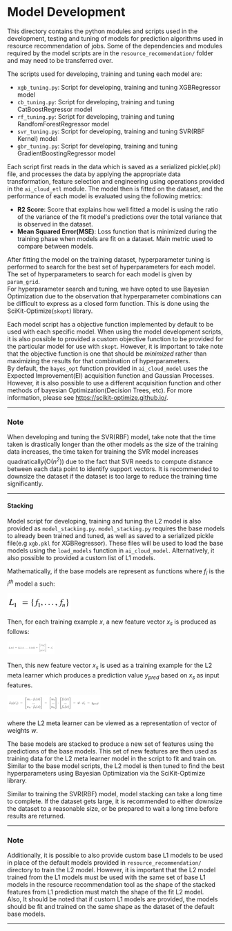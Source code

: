 # Model Development

This directory contains the python modules and scripts used in the development, testing and tuning of models for prediction algorithms used in resource recommendation of jobs. Some of the dependencies and modules required by the model scripts are in the `resource_recommendation/` folder and may need to be transferred over.

The scripts used for developing, training and tuning each model are:

- `xgb_tuning.py`: Script for developing, training and tuning XGBRegressor model
- `cb_tuning.py`: Script for developing, training and tuning CatBoostRegressor model
- `rf_tuning.py`: Script for developing, training and tuning RandfomForestRegressor model
- `svr_tuning.py`: Script for developing, training and tuning SVR(RBF Kernel) model
- `gbr_tuning.py`: Script for developing, training and tuning GradientBoostingRegressor model

Each script first reads in the data which is saved as a serialized pickle(.pkl) file, and processes the data by applying the appropriate data transformation, feature selection and engineering using operations provided in the `ai_cloud_etl` module. The model then is fitted on the dataset, and the performance of each model is evaluated using the following metrics:

- **R2 Score**: Score that explains how well fitted a model is using the ratio of the variance of the fit model's predictions over the total variance that is observed in the dataset. 
- **Mean Squared Error(MSE)**: Loss function that is minimized during the training phase when models are fit on a dataset. Main metric used to compare between models.

After fitting the model on the training dataset, hyperparameter tuning is performed to search for the best set of hyperparameters for each model. The set of hyperparameters to search for each model is given by `param_grid`.<br>
For hyperparameter search and tuning, we have opted to use Bayesian Optimization due to the observation that hyperparameter combinations can be difficult to express as a closed form function. This is done using the SciKit-Optimize(`skopt`) library.

Each model script has a objective function implemented by default to be used with each specific model. When using the model development scripts, it is also possible to provided a custom objective function to be provided for the particular model for use with `skopt`. However, it is important to take note that the objective function is one that should be *minimized* rather than maximizing the results for that combination of hyperparameters.<br>
By default, the `bayes_opt` function provided in `ai_cloud_model` uses the Expected Improvement(EI) acquisition function and Gaussian Processes. However, it is also possible to use a different acquisition function and other methods of bayesian Optimization(Decision Trees, etc). For more information, please see https://scikit-optimize.github.io/.

---
### Note
When developing and tuning the SVR(RBF) model, take note that the time taken is drastically longer than the other models as the size of the training data increases, the time taken for training the SVR model increases quadratically(O(*n<sup>2<sup>*)) due to the fact that SVR needs to compute distance between each data point to identify support vectors. It is recommended to downsize the dataset if the dataset is too large to reduce the training time significantly.

---

#### Stacking

Model script for developing, training and tuning the L2 model is also provided as `model_stacking.py`. `model_stacking.py` requires the base models to already been trained and tuned, as well as saved to a serialized pickle file(e.g `xgb.pkl` for XGBRegressor). These files will be used to load the base models using the `load_models` function in `ai_cloud_model`. Alternatively, it also possible to provided a custom list of L1 models.

Mathematically, if the base models are represent as functions where _f<sub>i<sub>_ is the _i<sup>th<sup>_ model a such:

<img float="left" height="40" src="https://github.com/Lookuz/AI-For-Cloud-Optimization/blob/master/model_development/images/l1_models.png">

Then, for each training example *x*, a new feature vector *x<sub>s<sub>* is produced as follows:
  
<img float="left" height="30" src="https://github.com/Lookuz/AI-For-Cloud-Optimization/blob/master/model_development/images/l2_features.png">

Then, this new feature vector *x<sub>s<sub>* is used as a training example for the L2 meta learner which produces a prediction value *y<sub>pred<sub>* based on *x<sub>s<sub>* as input features.
  
<img float="left" height="40" src="https://github.com/Lookuz/AI-For-Cloud-Optimization/blob/master/model_development/images/l2_prediction.png">

where the L2 meta learner can be viewed as a representation of vector of weights *w*.

The base models are stacked to produce a new set of features using the predictions of the base models. This set of new features are then used as training data for the L2 meta learner model in the script to fit and train on. Similar to the base model scripts, the L2 model is then tuned to find the best hyperparameters using Bayesian Optimization via the SciKit-Optimize library.

Similar to training the SVR(RBF) model, model stacking can take a long time to complete. If the dataset gets large, it is recommended to either downsize the dataset to a reasonable size, or be prepared to wait a long time before results are returned.<br>

---
### Note
Additionally, it is possible to also provide custom base L1 models to be used in place of the default models provided in `resource_recommendation/` directory to train the L2 model. However, it is important that the L2 model trained from the L1 models must be used with the same set of base L1 models in the resource recommendation tool as the shape of the stacked features from L1 prediction must match the shape of the fit L2 model.<br>
Also, It should be noted that if custom L1 models are provided, the models should be fit and trained on the same shape as the dataset of the default base models. 

---